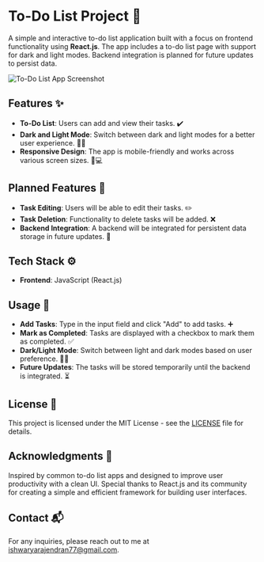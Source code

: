 # To-Do List Project 📝

A simple and interactive to-do list application built with a focus on frontend functionality using **React.js**. The app includes a to-do list page with support for dark and light modes. Backend integration is planned for future updates to persist data.

![To-Do List App Screenshot](https://github.com/user-attachments/assets/0331c9b2-4f2e-41c4-9115-53e63ee93307)


## Features ✨
- **To-Do List**: Users can add and view their tasks. ✔️
- **Dark and Light Mode**: Switch between dark and light modes for a better user experience. 🌙🌞
- **Responsive Design**: The app is mobile-friendly and works across various screen sizes. 📱💻

## Planned Features 🔮
- **Task Editing**: Users will be able to edit their tasks. ✏️
- **Task Deletion**: Functionality to delete tasks will be added. ❌
- **Backend Integration**: A backend will be integrated for persistent data storage in future updates. 🔧

## Tech Stack ⚙️
- **Frontend**: JavaScript (React.js)

## Usage 🚀
- **Add Tasks**: Type in the input field and click "Add" to add tasks. ➕
- **Mark as Completed**: Tasks are displayed with a checkbox to mark them as completed. ✅
- **Dark/Light Mode**: Switch between light and dark modes based on user preference. 🌙🌞
- **Future Updates**: The tasks will be stored temporarily until the backend is integrated. ⏳

## License 📜
This project is licensed under the MIT License - see the [LICENSE](./LICENSE) file for details.

## Acknowledgments 🙏
Inspired by common to-do list apps and designed to improve user productivity with a clean UI. 
Special thanks to React.js and its community for creating a simple and efficient framework for building user interfaces. 

## Contact 📬
For any inquiries, please reach out to me at [ishwaryarajendran77@gmail.com](mailto:ishwaryarajendran77@gmail.com).
